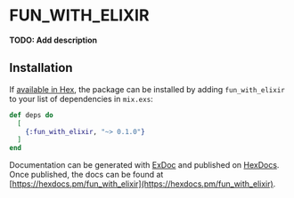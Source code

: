 # FUN_WITH_ELIXIR

**TODO: Add description**

## Installation

If [available in Hex](https://hex.pm/docs/publish), the package can be installed
by adding `fun_with_elixir` to your list of dependencies in `mix.exs`:

```elixir
def deps do
  [
    {:fun_with_elixir, "~> 0.1.0"}
  ]
end
```

Documentation can be generated with [ExDoc](https://github.com/elixir-lang/ex_doc)
and published on [HexDocs](https://hexdocs.pm). Once published, the docs can
be found at [https://hexdocs.pm/fun_with_elixir](https://hexdocs.pm/fun_with_elixir).

